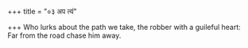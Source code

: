 +++
title = "०३ अप त्यं"

+++
Who lurks about the path we take, the robber with a guileful heart:  
     Far from the road chase him away.